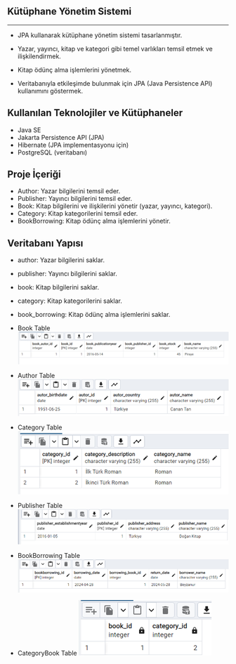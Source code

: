 ## Kütüphane Yönetim Sistemi

<hr>

- JPA kullanarak kütüphane yönetim sistemi tasarlanmıştır.

- Yazar, yayıncı, kitap ve kategori gibi temel varlıkları temsil etmek ve ilişkilendirmek.
- Kitap ödünç alma işlemlerini yönetmek.
- Veritabanıyla etkileşimde bulunmak için JPA (Java Persistence API) kullanımını göstermek.

## Kullanılan Teknolojiler ve Kütüphaneler

- Java SE
- Jakarta Persistence API (JPA)
- Hibernate (JPA implementasyonu için)
- PostgreSQL (veritabanı)

## Proje İçeriği

- Author: Yazar bilgilerini temsil eder.
- Publisher: Yayıncı bilgilerini temsil eder.
- Book: Kitap bilgilerini ve ilişkilerini yönetir (yazar, yayıncı, kategori).
- Category: Kitap kategorilerini temsil eder.
- BookBorrowing: Kitap ödünç alma işlemlerini yönetir.

## Veritabanı Yapısı

- author: Yazar bilgilerini saklar.
- publisher: Yayıncı bilgilerini saklar.
- book: Kitap bilgilerini saklar.
- category: Kitap kategorilerini saklar.
- book_borrowing: Kitap ödünç alma işlemlerini saklar.


- Book Table
  ![book](image/book.png)
- Author Table
  ![author](image/author.png)
- Category Table
  ![category](image/category.png)
- Publisher Table
  ![publisher](image/publisher.png)
- BookBorrowing Table
  ![bookborrowing](image/bookborrowing.png)
- CategoryBook Table
  ![categorybook](image/categorybook.png)
